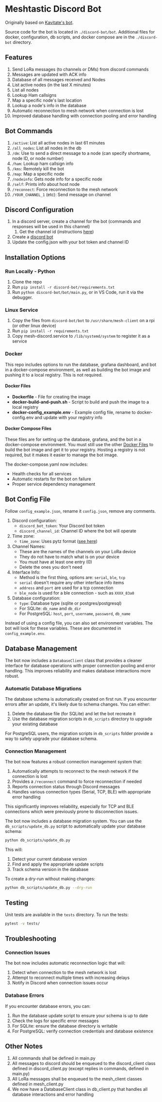 # Meshtastic Discord Bot

Originally based on [Kavitate's bot](https://github.com/Kavitate/Meshtastic-Discord-Bot).

Source code for the bot is located in `./discord-bot/bot`. Additional files for docker, configuration, db scripts, and docker compose are in the `./discord-bot` directory.

## Features

1. Send LoRa messages (to channels or DMs) from discord commands
2. Messages are updated with ACK info
3. Database of all messages received and Nodes
4. List active nodes (in the last X minutes)
5. List all nodes
6. Lookup Ham callsigns
7. Map a specific node's last location
8. Lookup a node's info in the database
9. Automatic reconnection to mesh network when connection is lost
10. Improved database handling with connection pooling and error handling

## Bot Commands

1. `/active`: List all active nodes in last 61 minutes
2. `/all_nodes`: List all nodes in the db
3. `/dm`: Use to send a direct message to a node (can specify shortname, node ID, or node number)
4. `/ham`: Lookup ham callsign info
5. `/kms`: Remotely kill the bot
6. `/map`: Map a specific node
7. `/nodeinfo`: Gets node info for a specific node
8. `/self`: Prints info about host node
9. `/reconnect`: Force reconnection to the mesh network
10. `/YOUR_CHANNEL_1` (etc): Send message on channel

## Discord Configuration

1. In a discord server, create a channel for the bot (commands and responses will be used in this channel)
    1. Get the channel id (instructions [here](https://support.discord.com/hc/en-us/articles/206346498-Where-can-I-find-my-User-Server-Message-ID))
2. Create a [discord bot](https://discordpy.readthedocs.io/en/stable/discord.html)
3. Update the config.json with your bot token and channel ID

## Installation Options

### Run Locally - Python

1. Clone the repo
2. Run `pip install -r discord-bot/requirements.txt`
3. Run `python discord-bot/bot/main.py`, or in VS Code, run it via the debugger.

### Linux Service

1. Copy the files from `discord-bot/bot` to `/usr/share/mesh-client` on a rpi (or other linux device)
2. Run `pip install -r requirements.txt`
3. Copy mesh-discord.service to `/lib/systemd/system` to register it as a service

### Docker

This repo includes options to run the database, grafana dashboard, and bot in a docker-compose environment, as well as building the bot image and pushing it to a local registry. This is not required.

#### Docker Files

- **Dockerfile** - File for creating the image
- **docker-build-and-push.sh** - Script to build and push the image to a local registry
- **docker-config_example.env** - Example config file, rename to docker-config.env and update with your registry info

#### Docker Compose Files

These files are for setting up the database, grafana, and the bot in a docker-compose environment. You must still use the other [Docker Files](#docker-files) to build the bot image and get it to your registry. Hosting a registry is not required, but it makes it easier to manage the bot image.

The docker-compose.yaml now includes:
- Health checks for all services
- Automatic restarts for the bot on failure
- Proper service dependency management

## Bot Config File

Follow `config_example.json`, rename it `config.json`, remove any comments.

1. Discord configuration:
   - `discord_bot_token`: Your Discord bot token
   - `discord_channel_id`: Channel ID where the bot will operate
2. Time zone:
   - `time_zone`: Uses pytz format ([see here](https://gist.github.com/heyalexej/8bf688fd67d7199be4a1682b3eec7568))
3. Channel Names:
   - These are the names of the channels on your LoRa device
   - They do not have to match what is on your device
   - You must have at least one entry (0)
   - Delete the ones you don't need
4. Interface Info:
   - Method is the first thing, options are: `serial`, `ble`, `tcp`
   - `serial` doesn't require any other interface info items
   - `address` and `port` are used for a tcp connection
   - `ble_node` is used for a ble connection - such as `XXXX_83a0`
5. Database configuration:
   - `type`: Database type (sqlite or postgres/postgresql)
   - For SQLite: `db_name` and `db_dir`
   - For PostgreSQL: `host`, `port`, `username`, `password`, `db_name`

Instead of using a config file, you can also set environment variables. The bot will look for these variables. These are documented in `config_example.env`.

## Database Management

The bot now includes a `DatabaseClient` class that provides a cleaner interface for database operations with proper connection pooling and error handling. This improves reliability and makes database interactions more robust.

### Automatic Database Migrations

The database schema is automatically created on first run. If you encounter errors after an update, it's likely due to schema changes. You can either:

1. Delete the database file (for SQLite) and let the bot recreate it
2. Use the database migration scripts in `db_scripts` directory to upgrade your existing database

For PostgreSQL users, the migration scripts in `db_scripts` folder provide a way to safely upgrade your database schema.

### Connection Management

The bot now features a robust connection management system that:

1. Automatically attempts to reconnect to the mesh network if the connection is lost
2. Provides a `/reconnect` command to force reconnection if needed
3. Reports connection status through Discord messages
4. Handles various connection types (Serial, TCP, BLE) with appropriate error handling

This significantly improves reliability, especially for TCP and BLE connections which were previously prone to disconnection issues.

The bot now includes a database migration system. You can use the `db_scripts/update_db.py` script to automatically update your database schema:

```bash
python db_scripts/update_db.py
```

This will:
1. Detect your current database version
2. Find and apply the appropriate update scripts
3. Track schema version in the database

To create a dry-run without making changes:
```bash
python db_scripts/update_db.py --dry-run
```

## Testing

Unit tests are available in the `tests` directory. To run the tests:

```bash
pytest -v tests/
```

## Troubleshooting

### Connection Issues
The bot now includes automatic reconnection logic that will:
1. Detect when connection to the mesh network is lost
2. Attempt to reconnect multiple times with increasing delays
3. Notify in Discord when connection issues occur

### Database Errors
If you encounter database errors, you can:
1. Run the database update script to ensure your schema is up to date
2. Check the logs for specific error messages
3. For SQLite: ensure the database directory is writable
4. For PostgreSQL: verify connection credentials and database existence

## Other Notes

1. All commands shall be defined in main.py
2. All messages to discord should be enqueued to the discord_client class defined in discord_client.py (except replies in commands, defined in main.py)
3. All LoRa messages shall be enqueued to the mesh_client classes defined in mesh_client.py
4. We now have a DatabaseClient class in db_client.py that handles all database interactions and error handling
